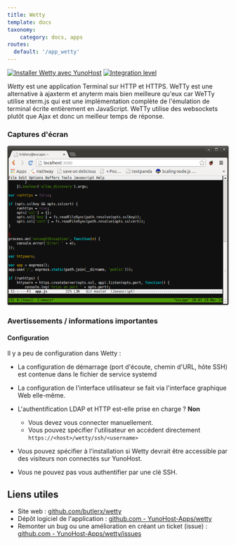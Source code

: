 ```yaml
---
title: Wetty
template: docs
taxonomy:
    category: docs, apps
routes:
  default: '/app_wetty'
---
```


[![Installer Wetty avec YunoHost](https://install-app.yunohost.org/install-with-yunohost.svg)](https://install-app.yunohost.org/?app=wetty) [![Integration level](https://dash.yunohost.org/integration/wetty.svg)](https://dash.yunohost.org/appci/app/wetty)

*Wetty* est une application Terminal sur HTTP et HTTPS. WeTTy est une alternative à ajaxterm et anyterm mais bien meilleure qu'eux car WeTTy utilise xterm.js qui est une implémentation complète de l'émulation de terminal écrite entièrement en JavaScript. WeTTy utilise des websockets plutôt que Ajax et donc un meilleur temps de réponse.

### Captures d'écran

![Capture d'écran de Wetty](https://github.com/YunoHost-Apps/wetty_ynh/blob/master/doc/screenshots/terminal.png)

### Avertissements / informations importantes

#### Configuration

Il y a peu de configuration dans Wetty :
* La configuration de démarrage (port d'écoute, chemin d'URL, hôte SSH) est contenue dans le fichier de service systemd
* La configuration de l'interface utilisateur se fait via l'interface graphique Web elle-même.

* L'authentification LDAP et HTTP est-elle prise en charge ? **Non**
  * Vous devez vous connecter manuellement.
  * Vous pouvez spécifier l'utilisateur en accédent directement `https://<host>/wetty/ssh/<username>`

* Vous pouvez spécifier à l'installation si Wetty devrait être accessible par des visiteurs non connectés sur YunoHost.

* Vous ne pouvez pas vous authentifier par une clé SSH.

## Liens utiles

+ Site web : [github.com/butlerx/wetty](https://github.com/butlerx/wetty)
+ Dépôt logiciel de l'application : [github.com - YunoHost-Apps/wetty](https://github.com/YunoHost-Apps/wetty_ynh)
+ Remonter un bug ou une amélioration en créant un ticket (issue) : [github.com - YunoHost-Apps/wetty/issues](https://github.com/YunoHost-Apps/wetty_ynh/issues)
